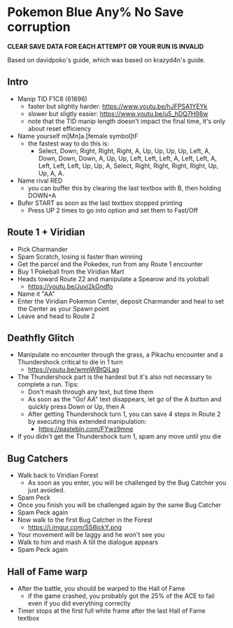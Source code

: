 # Pokemon Blue Any% No Save corruption
**CLEAR SAVE DATA FOR EACH ATTEMPT OR YOUR RUN IS INVALID**

Based on davidpoko's guide, which was based on krazyd4n's guide.

## Intro
- Manip TID F1C8 (61896)
  - faster but slightly harder: https://www.youtu.be/hJFPSA1YEYk
  - slower but sligtly easier: https://www.youtu.be/u5_hDQ7H98w
  - note that the TID manip length doesn't impact the final time, it's only about reset efficiency
- Name yourself m[Mn]a.[female symbol]tF
  - the fastest way to do this is:
    - Select, Down, Right, Right, Right, A, Up, Up, Up, Up, Left, A, Down, Down, Down, A, Up, Up, Left, Left, Left, A, Left, Left, A, Left, Left, Left, Up, Up, A, Select, Right, Right, Right, Right, Up, Up, A, A.
- Name rival RED
  - you can buffer this by clearing the last textbox with B, then holding DOWN+A
- Bufer START as soon as the last textbox stopped printing
  - Press UP 2 times to go into option and set them to Fast/Off

## Route 1  + Viridian
- Pick Charmander
- Spam Scratch, losing is faster than winning
- Get the parcel and the Pokedex, run from any Route 1 encounter
- Buy 1 Pokeball from the Viridian Mart
- Heads toward Route 22 and manipulate a Spearow and its yoloball
  - https://youtu.be/Juvj2kGndfo
- Name it "AA"
- Enter the Viridian Pokemon Center, deposit Charmander and heal to set the Center as your Spawn point
- Leave and head to Route 2

## Deathfly Glitch
- Manipulate no encounter through the grass, a Pikachu encounter and a Thundershock critical to die in 1 turn
  - https://youtu.be/wmnWBtQiLag
- The Thundershock part is the hardest but it's also not necessary to complete a run. Tips:
  - Don't mash through any text, but time them
  - As soon as the "Go! AA" text disappears, let go of the A button and quickly press Down or Up, then A
  - After getting Thundershock turn 1, you can save 4 steps in Route 2 by executing this extended manipulation:
    - https://pastebin.com/FYwz9mne
- If you didn't get the Thundershock turn 1, spam any move until you die

## Bug Catchers
- Walk back to Viridian Forest
  - As soon as you enter, you will be challenged by the Bug Catcher you just avoided.
- Spam Peck
- Once you finish you will be challenged again by the same Bug Catcher
- Spam Peck again
- Now walk to the first Bug Catcher in the Forest
  - https://i.imgur.com/SS6ickY.png
- Your movement will be laggy and he won't see you
- Walk to him and mash A till the dialogue appears
- Spam Peck again

## Hall of Fame warp
- After the battle, you should be warped to the Hall of Fame
  - if the game crashed, you probably got the 25% of the ACE to fail even if you did everything correctly
- Timer stops at the first full white frame after the last Hall of Fame textbox
